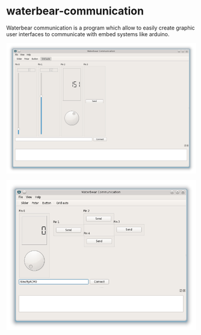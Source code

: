 waterbear-communication
=======================

Waterbear communication is a program which allow to easily create graphic user interfaces to communicate with embed systems like arduino.

![Alt text](/screenshot/1.png)

![Alt text](/screenshot/2.png)

